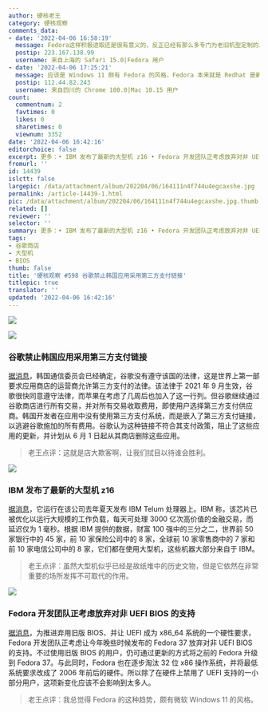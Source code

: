 ```yaml
---
author: 硬核老王
category: 硬核观察
comments_data:
- date: '2022-04-06 16:58:19'
  message: Fedora这样积极进取还是很有意义的，反正已经有那么多专门为老旧机型定制的发行版了。
  postip: 223.167.138.99
  username: 来自上海的 Safari 15.0|Fedora 用户
- date: '2022-04-06 17:25:21'
  message: 应该是 Windows 11 颇有 Fedora 的风格，Fedora 本来就是 Redhat 是新技术的试验田。
  postip: 112.44.82.243
  username: 来自四川的 Chrome 100.0|Mac 10.15 用户
count:
  commentnum: 2
  favtimes: 0
  likes: 0
  sharetimes: 0
  viewnum: 3352
date: '2022-04-06 16:42:16'
editorchoice: false
excerpt: 更多：• IBM 发布了最新的大型机 z16 • Fedora 开发团队正考虑放弃对非 UEFI BIOS 的支持
fromurl: ''
id: 14439
islctt: false
largepic: /data/attachment/album/202204/06/164111n4f744u4egcaxshe.jpg
permalink: /article-14439-1.html
pic: /data/attachment/album/202204/06/164111n4f744u4egcaxshe.jpg.thumb.jpg
related: []
reviewer: ''
selector: ''
summary: 更多：• IBM 发布了最新的大型机 z16 • Fedora 开发团队正考虑放弃对非 UEFI BIOS 的支持
tags:
- 谷歌商店
- 大型机
- BIOS
thumb: false
title: '硬核观察 #598 谷歌禁止韩国应用采用第三方支付链接'
titlepic: true
translator: ''
updated: '2022-04-06 16:42:16'
---
```


![](/data/attachment/album/202204/06/164111n4f744u4egcaxshe.jpg)


![](/data/attachment/album/202204/06/164120ehhvqzvy7pxkzqxx.jpg)


### 谷歌禁止韩国应用采用第三方支付链接


[据消息](https://www.theregister.com/2022/04/06/google_south_korea_app_payments_illegal/)，韩国通信委员会已经确定，谷歌没有遵守该国的法律，这是世界上第一部要求应用商店的运营商允许第三方支付的法律。该法律于 2021 年 9 月生效，谷歌很快同意遵守法律，而苹果在考虑了几周后也加入了这一行列。但谷歌继续通过谷歌商店进行所有交易，并对所有交易收取费用，即使用户选择第三方支付供应商。韩国开发者在应用中没有使用第三方支付系统，而是嵌入了第三方支付链接，以逃避谷歌施加的所有费用。谷歌认为这种链接不符合其支付政策，阻止了这些应用的更新，并计划从 6 月 1 日起从其商店删除这些应用。



> 
> 老王点评：这就是店大欺客啊，让我们拭目以待谁会胜利。
> 
> 
> 


![](/data/attachment/album/202204/06/164130t4r3xewwxcrdxrww.jpg)


### IBM 发布了最新的大型机 z16


[据消息](https://techcrunch.com/2022/04/04/the-venerable-mainframe-rolls-on-at-ibm-with-the-release-of-the-z16/)，它运行在该公司去年夏天发布 IBM Telum 处理器上。IBM 称，该芯片已被优化以运行大规模的工作负载，每天可处理 3000 亿次高价值的金融交易，而延迟仅为 1 毫秒。根据 IBM 提供的数据，财富 100 强中的三分之二，世界前 50 家银行中的 45 家，前 10 家保险公司中的 8 家，全球前 10 家零售商中的 7 家和前 10 家电信公司中的 8 家，它们都在使用大型机，这些机器大部分来自于 IBM。



> 
> 老王点评：虽然大型机似乎已经是故纸堆中的历史文物，但是它依然在非常重要的场所发挥不可取代的作用。
> 
> 
> 


![](/data/attachment/album/202204/06/164145cmgxe9z09gnaz02m.jpg)


### Fedora 开发团队正考虑放弃对非 UEFI BIOS 的支持


[据消息](https://www.phoronix.com/scan.php?page=news_item&px=Fedora-37-Deprecate-BIOS)，为推进弃用旧版 BIOS、并让 UEFI 成为 x86\_64 系统的一个硬性要求，Fedora 开发团队正考虑让今年晚些时候发布的 Fedora 37 放弃对非 UEFI BIOS 的支持。不过使用旧版 BIOS 的用户，仍可通过更新的方式将之前的 Fedora 升级到 Fedora 37。与此同时，Fedora 也在逐步淘汰 32 位 x86 操作系统，并将最低系统要求改成了 2006 年前后的硬件。所以除了在硬件上禁用了 UEFI 支持的一小部分用户，这项新变化应该不会影响到太多人。



> 
> 老王点评：我总觉得 Fedora 的这种趋势，颇有微软 Windows 11 的风格。
> 
> 
>